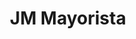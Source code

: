 ---
title: "JM Mayorista"
url: /san-fernando-del-valle-de-catamarca/jm-mayorista/
shop: Supermarkt
---